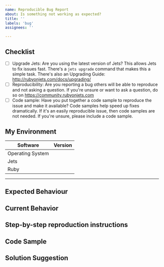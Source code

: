 ```yaml
---
name: Reproducible Bug Report
about: Is something not working as expected?
title: ''
labels: 'bug'
assignees: ''

---
```


<!--
Hi! Thanks for considering to file a bug with Jets. Please take the time to
answer the basic questions. Please try to be as detailed as possible.
To be sensitive to everyone's time, if not enough details are provided, the
issue may be closed without comment. Please use your best judgment. 👌

If you are unsure this is a bug in Jets, please consider asking your question at https://community.rubyonjets.com

Thanks!
-->

## Checklist

<!--
Make sure that you've done all of these.  To mark a checkbox done, replace [ ] with [x]. Or after you create the issue you can click the checkbox.
-->

- [ ] Upgrade Jets: Are you using the latest version of Jets? This allows Jets to fix issues fast. There's a `jets upgrade` command that makes this a simple task. There's also an Upgrading Guide: http://rubyonjets.com/docs/upgrading/
- [ ] Reproducibility: Are you reporting a bug others will be able to reproduce and not asking a question. If you're unsure or want to ask a question, do so on https://community.rubyonjets.com
- [ ] Code sample: Have you put together a code sample to reproduce the issue and make it available?  Code samples help speed up fixes dramatically. If it's an easily reproducible issue, then code samples are not needed. If you're unsure, please include a code sample.

## My Environment

<!-- Please fill out the table below with debugging info to help: -->

| Software         | Version |
| ---------------- | ------- |
| Operating System |         |
| Jets             |         |
| Ruby             |         |

---

## Expected Behaviour

<!--
What is it you expected to happen? This should be a description of how the functionality you tried to use is supposed to work. Try to keep this to one-paragraph.
-->

## Current Behavior

<!--      
Describe the details of the bug.  Try to keep this to one-paragraph.
-->

## Step-by-step reproduction instructions

<!--      
Be sure to include any steps you took for the problem to exist. This is likely the longest part of the report.

Please include any logs you think relevant here. If the logs are long (more than 50 lines) please make a gist of the logs and link to it. https://gist.github.com      
-->

## Code Sample

<!--
Please provide a code repository, gist, code snippet or sample files to reproduce the issue.
-->

## Solution Suggestion

<!--
Please provide possible solutions. If you can't think of anything, feel free to omit. Please be kind and add helpful possible solutions.  For example, "Fix it!" is not a helpful solution suggestion. We are mere mortals. Please be constructive.
-->
